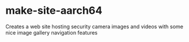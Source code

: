 # make-site-aarch64
Creates a web site hosting security camera images and videos
with some nice image gallery navigation features
